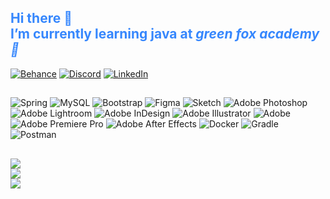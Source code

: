 ## <span style="color:#3687fd">Hi there 👋<br>I’m currently learning java at *green fox academy🦊*</span>



[![Behance](https://img.shields.io/badge/Behance-1769ff?logo=behance&logoColor=white)](https://behance.net/markpernia) [![Discord](https://img.shields.io/badge/Discord-%237289DA.svg?logo=discord&logoColor=white)](https://discord.gg/m.pernia) [![LinkedIn](https://img.shields.io/badge/LinkedIn-%230077B5.svg?logo=linkedin&logoColor=white)](https://linkedin.com/in/markpernia)

## 

![Spring](https://img.shields.io/badge/spring-%236DB33F.svg?style=flat-square&logo=spring&logoColor=white) ![MySQL](https://img.shields.io/badge/mysql-%2300000f.svg?style=flat-square&logo=mysql&logoColor=white) ![Bootstrap](https://img.shields.io/badge/bootstrap-%238511FA.svg?style=flat-square&logo=bootstrap&logoColor=white) ![Figma](https://img.shields.io/badge/figma-%23F24E1E.svg?style=flat-square&logo=figma&logoColor=white) ![Sketch](https://img.shields.io/badge/Sketch-FFB387?style=flat-square&logo=sketch&logoColor=black) ![Adobe Photoshop](https://img.shields.io/badge/adobe%20photoshop-%2331A8FF.svg?style=flat-square&logo=adobe%20photoshop&logoColor=white) ![Adobe Lightroom](https://img.shields.io/badge/Adobe%20Lightroom-31A8FF.svg?style=flat-square&logo=Adobe%20Lightroom&logoColor=white) ![Adobe InDesign](https://img.shields.io/badge/Adobe%20InDesign-49021F?style=flat-square&logo=adobeindesign&logoColor=FF3366) ![Adobe Illustrator](https://img.shields.io/badge/adobe%20illustrator-%23FF9A00.svg?style=flat-square&logo=adobe%20illustrator&logoColor=white) ![Adobe](https://img.shields.io/badge/adobe-%23FF0000.svg?style=flat-square&logo=adobe&logoColor=white) ![Adobe Premiere Pro](https://img.shields.io/badge/Adobe%20Premiere%20Pro-9999FF.svg?style=flat-square&logo=Adobe%20Premiere%20Pro&logoColor=white) ![Adobe After Effects](https://img.shields.io/badge/Adobe%20After%20Effects-9999FF.svg?style=flat-square&logo=Adobe%20After%20Effects&logoColor=white) ![Docker](https://img.shields.io/badge/docker-%230db7ed.svg?style=flat-square&logo=docker&logoColor=white) ![Gradle](https://img.shields.io/badge/Gradle-02303A.svg?style=flat-square&logo=Gradle&logoColor=white) ![Postman](https://img.shields.io/badge/Postman-FF6C37?style=flat-square&logo=postman&logoColor=white)

## 

![](https://github-readme-stats.vercel.app/api?username=markpernia&theme=tokyonight&hide_border=true&include_all_commits=false&count_private=false)<br/>
![](https://github-readme-streak-stats.herokuapp.com/?user=markpernia&theme=tokyonight&hide_border=true)<br/>
![](https://github-readme-stats.vercel.app/api/top-langs/?username=markpernia&theme=tokyonight&hide_border=true&include_all_commits=false&count_private=false&layout=compact)

<!--
**markpernia/markpernia** is a ✨ _special_ ✨ repository because its `README.md` (this file) appears on your GitHub profile.

Here are some ideas to get you started:

- 🔭 I’m currently working on ...
- 🌱 I’m currently learning ...
- 👯 I’m looking to collaborate on ...
- 🤔 I’m looking for help with ...
- 💬 Ask me about ...
- 📫 How to reach me: ...
- 😄 Pronouns: ...
- ⚡ Fun fact: ...
-->
